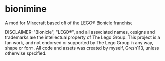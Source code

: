 # bionimine
A mod for Minecraft based off of the LEGO® Bionicle franchise

DISCLAIMER: "Bionicle", "LEGO®", and all associated names, designs and trademarks are the intellectual property of The Lego Group. This project is a fan work, and not endorsed or supported by The Lego Group in any way, shape or form. All code and assets was created by myself, Gresh113, unless otherwise specified.
